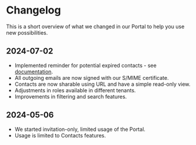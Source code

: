 # Changelog

This is a short overview of what we changed in our Portal to help you use new possibilities.

## 2024-07-02

  * Implemented reminder for potential expired contacts - see [documentation](Managing%20organization/03_reminders.md).
  * All outgoing emails are now signed with our S/MIME certificate.
  * Contacts are now sharable using URL and have a simple read-only view.
  * Adjustments in roles available in different tenants.
  * Improvements in filtering and search features.

## 2024-05-06

  * We started invitation-only, limited usage of the Portal.
  * Usage is limited to Contacts features.